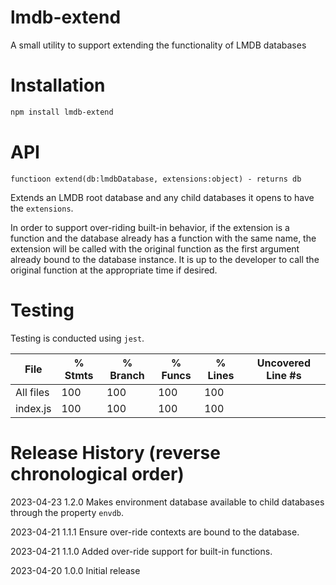 # lmdb-extend
A small utility to support extending the functionality of LMDB databases

# Installation

```bash
npm install lmdb-extend
```
# API

`functioon extend(db:lmdbDatabase, extensions:object) - returns db`

Extends an LMDB root database and any child databases it opens to have the `extensions`.

In order to support over-riding built-in behavior, if the extension is a function and the database already has a function with the same name, the extension will be called with the original function as the first argument already bound to the database instance. It is up to the developer to call the original function at the appropriate time if desired.

# Testing

Testing is conducted using `jest`.

File      | % Stmts | % Branch | % Funcs | % Lines | Uncovered Line #s
----------|---------|----------|---------|---------|-------------------
All files |     100 |      100 |     100 |     100 |                   
index.js |     100 |      100 |     100 |     100 |


# Release History (reverse chronological order)

2023-04-23 1.2.0 Makes environment database available to child databases through the property `envdb`.

2023-04-21 1.1.1 Ensure over-ride contexts are bound to the database.

2023-04-21 1.1.0 Added over-ride support for built-in functions.

2023-04-20 1.0.0 Initial release
